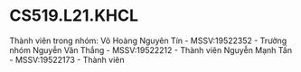 # CS519.L21.KHCL
Thành viên trong nhóm:
Võ Hoàng Nguyên Tín - MSSV:19522352 - Trưởng nhóm
Nguyễn Văn Thắng - MSSV:19522212 - Thành viên
Nguyễn Mạnh Tấn - MSSV:19522173 - Thành viên
